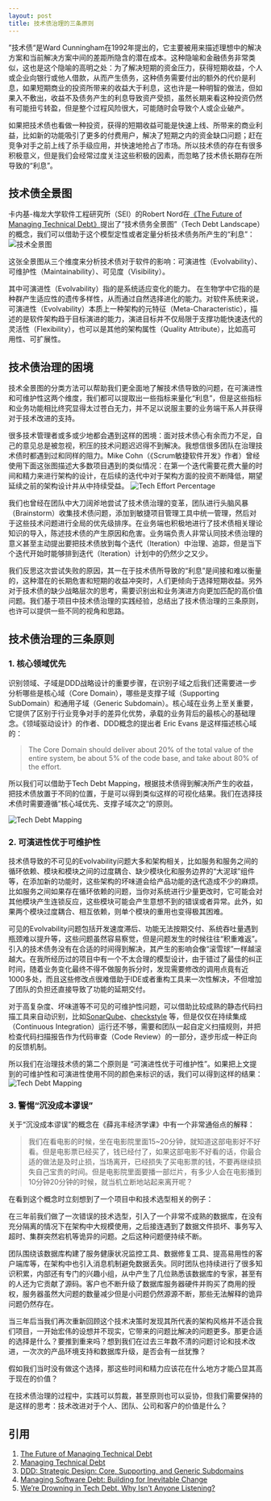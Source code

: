 ```yaml
---
layout: post
title: 技术债治理的三条原则
---
```


”技术债“是Ward Cunningham在1992年提出的，它主要被用来描述理想中的解决方案和当前解决方案中间的差距所隐含的潜在成本。这种隐喻和金融债务非常类似，这也是这个隐喻的高明之处：为了解决短期的资金压力，获得短期收益，个人或企业向银行或他人借款，从而产生债务，这种债务需要付出的额外的代价是利息，如果短期商业的投资所带来的收益大于利息，这也许是一种明智的做法，但如果入不敷出，收益不及债务产生的利息导致资产受损，虽然长期来看这种投资仍然有可能扭亏转盈，但是整个过程风险很大，可能随时会导致个人或企业破产。

如果把技术债也看做一种投资，获得的短期收益可能是快速上线、所带来的商业利益，比如新的功能吸引了更多的付费用户，解决了短期之内的资金缺口问题；赶在竞争对手之前上线了杀手级应用，并快速地抢占了市场。所以技术债的存在有很多积极意义，但是我们会经常过度关注这些积极的因素，而忽略了技术债长期存在所导致的“利息”。

## 技术债全景图

卡内基-梅龙大学软件工程研究所（SEI）的Robert Nord在[《The Future of Managing Technical Debt》](https://insights.sei.cmu.edu/sei_blog/2016/08/the-future-of-managing-technical-debt.html)提出了“技术债务全景图”（Tech Debt Landscape）的概念，我们可以借助于这个模型定性或者定量分析技术债务所产生的“利息”：
![技术全景图](/assets/images/tech-debt-landscape.png)

这张全景图从三个维度来分析技术债对于软件的影响：可演进性（Evolvability）、可维护性（Maintainability）、可见度（Visibility）。

其中可演进性（Evolvability）指的是系统适应变化的能力。 在生物学中它指的是种群产生适应性的遗传多样性，从而通过自然选择进化的能力。对软件系统来说，可演进性（Evolvability）本质上一种架构的元特征（Meta-Characteristic），描述的是软件架构趋于目标演进的能力，演进目标并不仅局限于支撑功能快速迭代的灵活性（Flexibility），也可以是其他的架构属性（Quality Attribute），比如高可用性、可扩展性。

## 技术债治理的困境

技术全景图的分类方法可以帮助我们更全面地了解技术债导致的问题，在可演进性和可维护性这两个维度，我们都可以提取出一些指标来量化“利息”，但是这些指标和业务功能相比终究显得太过苍白无力，并不足以说服主要的业务端干系人并获得对于技术改进的支持。

很多技术管理者或多或少地都会遇到这样的困境：面对技术债心有余而力不足，自己的意见总是被忽视，积压的技术问题迟迟得不到解决。我想信很多团队在治理技术债时都遇到过和同样的阻力。Mike Cohn（《Scrum敏捷软件开发》作者）曾经使用下面这张图描述大多数项目遇到的类似情况：在第一个迭代需要花费大量的时间和精力来进行架构的设计，在后续的迭代中对于架构方面的投资不断降低，期望延续之前的架构设计并从中持续受益。
![Tech Effort Percentage](/assets/images/tech-effort-percentage.png)

我们也曾经在团队中大刀阔斧地尝试了技术债治理的变革，团队进行头脑风暴（Brainstorm）收集技术债问题，添加到敏捷项目管理工具中统一管理，然后对于这些技术问题进行全局的优先级排序。在业务端也积极地进行了技术债相关理论知识的导入，陈述技术债的产生原因和危害。业务端负责人非常认同技术债治理的意义甚至主动提出要把技术债放到每个迭代（Iteration）中治理、追踪，但是当下个迭代开始时能够排到迭代（Iteration）计划中的仍然少之又少。

我们反思这次尝试失败的原因，其一在于技术债所导致的“利息”是间接和难以衡量的，这种潜在的长期危害和短期的收益冲突时，人们更倾向于选择短期收益。另外对于技术债的缺少战略层次的思考，需要识别出和业务演进方向更加匹配的高价值问题。我们基于项目中技术债治理的实践经验，总结出了技术债治理的三条原则，也许可以提供一些不同的视角和思路。

## 技术债治理的三条原则

### 1. 核心领域优先

识别领域、子域是DDD战略设计的重要步骤，在识别子域之后我们还需要进一步分析哪些是核心域（Core Domain），哪些是支撑子域（Supporting SubDomain）和通用子域（Generic Subdomain）。核心域在业务上至关重要，它提供了区别于行业竞争对手的差异化优势，承载的业务背后的最核心的基础理念。《领域驱动设计》的作者、DDD概念的提出者 Eric Evans 是这样描述核心域的：

> The Core Domain should deliver about 20% of the total value of the entire system, be about 5% of the code base, and take about 80% of the effort.

所以我们可以借助于Tech Debt Mapping，根据技术债得到解决所产生的收益，把技术债放置于不同的位置，于是可以得到类似这样的可视化结果。我们在选择技术债时需要遵循”核心域优先、支撑子域次之“的原则。

![Tech Debt Mapping](/assets/images/tech-debt-mapping-1.png)

### 2. 可演进性优于可维护性

技术债导致的不可见的Evolvability问题大多和架构相关，比如服务和服务之间的循环依赖、模块和模块之间的过度耦合、缺少模块化和服务边界的“大泥球”组件等，在添加新的功能时，这些架构的坏味道会给产品功能的迭代造成不少的麻烦。比如服务之间如果存在循环依赖的问题，当你对系统进行少量更改时，它可能会对其他模块产生连锁反应，这些模块可能会产生意想不到的错误或者异常。此外，如果两个模块过度耦合、相互依赖，则单个模块的重用也变得极其困难。

可见的Evolvability问题包括开发速度滞后、功能无法按期交付、系统吞吐量遇到瓶颈难以提升等，这些问题虽然容易察觉，但是问题发生的时候往往“积重难返”。引入的技术债务没有在合适的时间得到解决，其产生的影响会像“滚雪球”一样越滚越大。在我所经历过的项目中有一个不太合理的模型设计，由于错过了最佳的纠正时间，随着业务变化最终不得不做服务拆分时，发现需要修改的调用点竟有近1000多处，而且这些修改点很难借助于IDE或者重构工具来一次性解决，不但增加了团队的负担还直接导致了功能的延期交付。

对于高复杂度、坏味道等不可见的可维护性问题，可以借助比较成熟的静态代码扫描工具来自动识别，比如[SonarQube](https://www.sonarqube.org/)、[checkstyle](https://github.com/checkstyle/checkstyle) 等，但是仅仅在持续集成（Continuous Integration）运行还不够，需要和团队一起自定义扫描规则，并把检查代码扫描报告作为代码审查（Code Review）的一部分，逐步形成一种正向的反馈机制。

所以我们在治理技术债的第二个原则是 “可演进性优于可维护性”。如果把上文提到的可维护性和可演进性使用不同的颜色来标识的话，我们可以得到这样的结果：
![Tech Debt Mapping](/assets/images/tech-debt-mapping-2.png)

### 3. 警惕“沉没成本谬误”

关于“沉没成本谬误”的概念在《薛兆丰经济学课》中有一个非常通俗点的解释：

> 我们在看电影的时候，坐在电影院里面15~20分钟，就知道这部电影好不好看。但是电影票已经买了，钱已经付了，如果这部电影不好看的话，你最合适的做法是及时止损，当场离开，已经损失了买电影票的钱，不要再继续损失自己宝贵的时间。但是电影院里面要播一部烂片，有多少人会在电影播到10分钟20分钟的时候，就当机立断地站起来离开呢？

在看到这个概念时立刻想到了一个项目中和技术选型相关的例子：

在三年前我们做了一次错误的技术选型，引入了一个非常不成熟的数据库，在没有充分隔离的情况下在架构中大规模使用，之后接连遇到了数据文件损坏、事务写入超时、集群突然宕机等诡异的问题。之后这种问题便持续不断。

团队围绕该数据库构建了服务健康状况监控工具、数据修复工具、提高易用性的客户端库等，在架构中也引入消息机制避免数据丢失。同时团队也持续进行了很多知识积累，内部还有专门的兴趣小组，从中产生了几位熟悉该数据库的专家，甚至有的人还为它贡献了源码。客户也不断升级了数据库服务器硬件并购买了商用的授权，服务器虽然大问题的数量减少但是小问题仍然源源不断，那些无法解释的诡异问题仍然存在。

当三年后当我们再次重新回顾这个技术决策时发现其所代表的架构风格并不适合我们项目，一开始宏伟的设想并不现实，它带来的问题比解决的问题更多。那更合适的选择是什么？要推到重来吗？想到我们在过去三年数不清的问题讨论和技术改进，一次次的产品环境支持和数据库升级，是否会有一丝犹豫？

假如我们当时没有做这个选择，那这些时间和精力应该花在什么地方才能凸显其高于现在的价值？

在技术债治理的过程中，实践可以剪裁，甚至原则也可以妥协，但我们需要保持的是这样的思考：技术改进对于个人、团队、公司和客户的价值是什么？

## 引用

1. [The Future of Managing Technical Debt](https://insights.sei.cmu.edu/sei_blog/2016/08/the-future-of-managing-technical-debt.html)
2. [Managing Technical Debt](https://www.infoq.com/articles/managing-technical-debt)
3. [DDD: Strategic Design: Core, Supporting, and Generic Subdomains](http://blog.jonathanoliver.com/ddd-strategic-design-core-supporting-and-generic-subdomains/)
4. [Managing Software Debt: Building for Inevitable Change](https://www.amazon.com/Managing-Software-Debt-Inevitable-Development/dp/0321948610) 
5. [We’re Drowning in Tech Debt. Why Isn’t Anyone Listening?](https://hackernoon.com/were-drowning-in-tech-debt-why-isn-t-anyone-listening-f4269cb5cc40)
